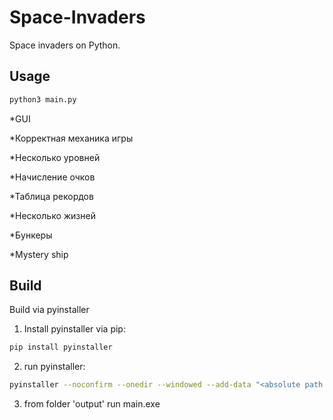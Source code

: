 # Space-Invaders
Space invaders on Python.

## Usage

```sh
python3 main.py
```
*GUI

*Корректная механика игры

*Несколько уровней

*Начисление очков

*Таблица рекордов

*Несколько жизней

*Бункеры

*Mystery ship

## Build
Build via pyinstaller
1) Install pyinstaller via pip:

  ```sh
  pip install pyinstaller
  ```
2) run pyinstaller:

```sh
pyinstaller --noconfirm --onedir --windowed --add-data "<absolute path to folder 'game'>;game/"  "<absolute path to main.py"
```
3) from folder 'output' run main.exe


